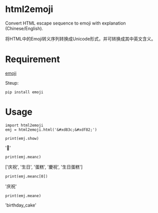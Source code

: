 # html2emoji
Convert HTML escape sequence to emoji with explanation (Chinese/English). 

将HTML中的Emoji转义序列转换成Unicode形式，并可转换成其中英文含义。

# Requirement

[emoji](https://pypi.python.org/pypi/emoji/)

Steup:

    pip install emoji
    
# Usage
    import html2emoji
    emj = html2emoji.html('&#xd83c;&#xdf82;')
    
    print(emj.show)
'🎂'
    
    print(emj.meanc)
['庆祝', '生日', '蛋糕', '慶祝', '生日蛋糕']
    
    print(emj.meanc[0])
'庆祝'
    
    print(emj.meane)
'birthday_cake'
